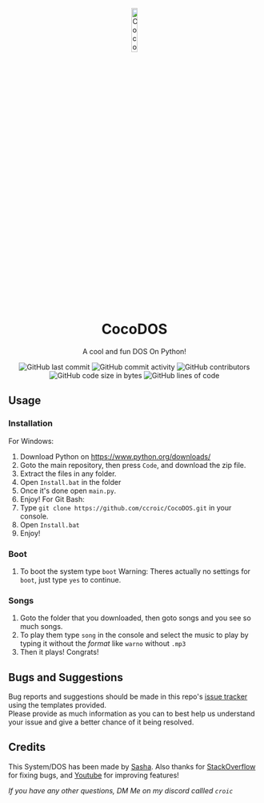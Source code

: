 
<p align="center">
<img src="https://cdn-icons-png.flaticon.com/512/1475/1475932.png" alt="CocoDOS-logo" width="15%"/>
</p>

<h1 align="center">CocoDOS</h1>
<p align="center">A cool and fun DOS On Python!</p>

<div align="center">
    <img src="https://img.shields.io/github/last-commit/ccroic/CocoDOS" alt="GitHub last commit"/>
    <img src="https://img.shields.io/github/commit-activity/w/ccroic/CocoDOS" alt="GitHub commit activity"/>
    <img src="https://img.shields.io/github/contributors/ccroic/CocoDOS" alt="GitHub contributors"/>
    <br>
    <img src="https://img.shields.io/github/languages/code-size/ccroic/CocoDOS" alt="GitHub code size in bytes"/>
    <img src="https://tokei.rs/b1/github/ccroic/CocoDOS" alt="GitHub lines of code"/>
</div>

## Usage

### Installation
For Windows:
1. Download Python on https://www.python.org/downloads/
2. Goto the main repository, then press `Code`, and download the zip file.
4. Extract the files in any folder.
5. Open `Install.bat` in the folder
7. Once it's done open `main.py`. 
8. Enjoy!
For Git Bash:
1. Type `git clone https://github.com/ccroic/CocoDOS.git` in your console.
2. Open `Install.bat`
3. Enjoy!

### Boot
1. To boot the system type `boot`
Warning: Theres actually no settings for `boot`, just type `yes` to continue.

### Songs
1. Goto the folder that you downloaded, then goto songs and you see so much songs.
2. To play them type `song` in the console and select the music to play by typing it without the *format* like `warno` without `.mp3`
3. Then it plays! Congrats!

## Bugs and Suggestions
Bug reports and suggestions should be made in this repo's [issue tracker](https://github.com/ccroic/CocoDOS/issues) using the templates provided.  
Please provide as much information as you can to best help us understand your issue and give a better chance of it being resolved.

## Credits
This System/DOS has been made by [Sasha](https://github.com/ccroic). Also thanks for [StackOverflow](https://stackoverflow.com/) for fixing bugs, and [Youtube](https://youtu.be/) for improving features!

*If you have any other questions, DM Me on my discord callled `croic`*
